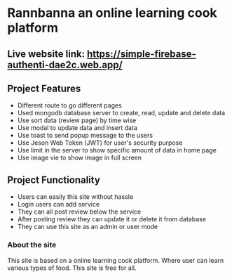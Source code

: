 # Rannbanna an online learning cook platform

## Live website link: https://simple-firebase-authenti-dae2c.web.app/



## Project Features

* Different route to go different pages
* Used mongodb database server to create, read, update and delete data
* Use sort data (review page) by time wise
* Use modal to update data and insert data
* Use toast to send popup message to the users
* Use Jeson Web Token (JWT) for user's security purpose
* Use limit in the server to show specific amount of data in home page
* Use image vie to show image in full screen




## Project Functionality

* Users can easily this site without hassle
* Login users can add service
* They can all post review below the service
* After posting review they can update it or delete it from database
* They can use this site as an admin or user mode




### About the site

This site is based on a online learning cook platform. Where user can learn various types of food. This site is free for all.

